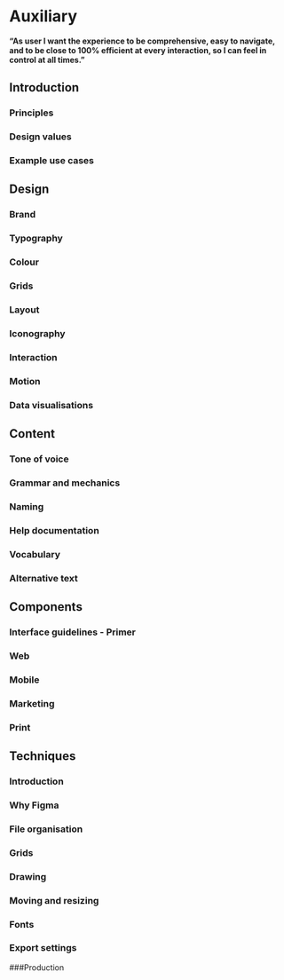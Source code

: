 # Auxiliary

**“As user I want the experience to be comprehensive, easy to navigate, and to be close to 100% efficient at every interaction, so I can feel in control at all times.”**

## Introduction
### Principles
### Design values
### Example use cases
## Design
### Brand
### Typography
### Colour
### Grids
### Layout
### Iconography
### Interaction
### Motion
### Data visualisations

## Content
### Tone of voice
### Grammar and mechanics
### Naming
### Help documentation
### Vocabulary
### Alternative text 

## Components
### Interface guidelines - Primer
### Web
### Mobile
### Marketing
### Print
## Techniques
### Introduction
### Why Figma
### File organisation
### Grids
### Drawing
### Moving and resizing
### Fonts
### Export settings
###Production



